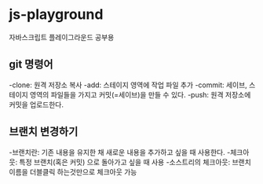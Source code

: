 # js-playground

자바스크립트 플레이그라운드 공부용

## git 명령어

-clone: 원격 저장소 복사
-add: 스테이지 영역에 작업 파일 추가
-commit: 세이브, 스테이지 영역의 파일들을 가지고 커밋(=세이브)을 만들 수 있다.
-push: 원격 저장소에 커밋을 업로드한다.

## 브랜치 변경하기

-브랜치란: 기존 내용을 유지한 채 새로운 내용을 추가하고 싶을 때 사용한다. -체크아웃: 특정 브랜치(혹은 커밋) 으로 돌아가고 싶을 때 사용 -소스트리의 체크아웃: 브랜치 이름을 더블클릭 하는것만으로 체크아웃 가능
